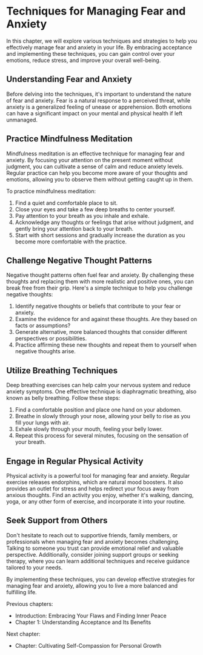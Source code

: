 Techniques for Managing Fear and Anxiety
=================================================

In this chapter, we will explore various techniques and strategies to help you effectively manage fear and anxiety in your life. By embracing acceptance and implementing these techniques, you can gain control over your emotions, reduce stress, and improve your overall well-being.

Understanding Fear and Anxiety
------------------------------

Before delving into the techniques, it's important to understand the nature of fear and anxiety. Fear is a natural response to a perceived threat, while anxiety is a generalized feeling of unease or apprehension. Both emotions can have a significant impact on your mental and physical health if left unmanaged.

Practice Mindfulness Meditation
-------------------------------

Mindfulness meditation is an effective technique for managing fear and anxiety. By focusing your attention on the present moment without judgment, you can cultivate a sense of calm and reduce anxiety levels. Regular practice can help you become more aware of your thoughts and emotions, allowing you to observe them without getting caught up in them.

To practice mindfulness meditation:

1. Find a quiet and comfortable place to sit.
2. Close your eyes and take a few deep breaths to center yourself.
3. Pay attention to your breath as you inhale and exhale.
4. Acknowledge any thoughts or feelings that arise without judgment, and gently bring your attention back to your breath.
5. Start with short sessions and gradually increase the duration as you become more comfortable with the practice.

Challenge Negative Thought Patterns
-----------------------------------

Negative thought patterns often fuel fear and anxiety. By challenging these thoughts and replacing them with more realistic and positive ones, you can break free from their grip. Here's a simple technique to help you challenge negative thoughts:

1. Identify negative thoughts or beliefs that contribute to your fear or anxiety.
2. Examine the evidence for and against these thoughts. Are they based on facts or assumptions?
3. Generate alternative, more balanced thoughts that consider different perspectives or possibilities.
4. Practice affirming these new thoughts and repeat them to yourself when negative thoughts arise.

Utilize Breathing Techniques
----------------------------

Deep breathing exercises can help calm your nervous system and reduce anxiety symptoms. One effective technique is diaphragmatic breathing, also known as belly breathing. Follow these steps:

1. Find a comfortable position and place one hand on your abdomen.
2. Breathe in slowly through your nose, allowing your belly to rise as you fill your lungs with air.
3. Exhale slowly through your mouth, feeling your belly lower.
4. Repeat this process for several minutes, focusing on the sensation of your breath.

Engage in Regular Physical Activity
-----------------------------------

Physical activity is a powerful tool for managing fear and anxiety. Regular exercise releases endorphins, which are natural mood boosters. It also provides an outlet for stress and helps redirect your focus away from anxious thoughts. Find an activity you enjoy, whether it's walking, dancing, yoga, or any other form of exercise, and incorporate it into your routine.

Seek Support from Others
------------------------

Don't hesitate to reach out to supportive friends, family members, or professionals when managing fear and anxiety becomes challenging. Talking to someone you trust can provide emotional relief and valuable perspective. Additionally, consider joining support groups or seeking therapy, where you can learn additional techniques and receive guidance tailored to your needs.

By implementing these techniques, you can develop effective strategies for managing fear and anxiety, allowing you to live a more balanced and fulfilling life.

Previous chapters:

* Introduction: Embracing Your Flaws and Finding Inner Peace
* Chapter 1: Understanding Acceptance and Its Benefits

Next chapter:

* Chapter: Cultivating Self-Compassion for Personal Growth
